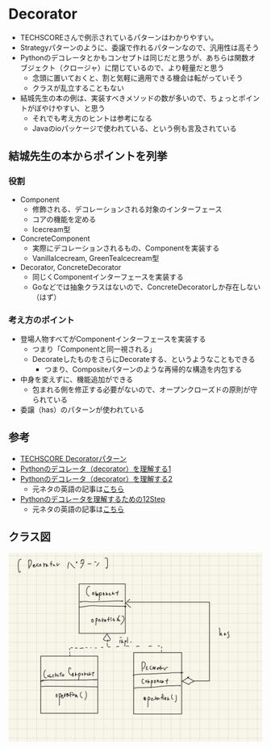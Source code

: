 # Decorator

- TECHSCOREさんで例示されているパターンはわかりやすい。
- Strategyパターンのように、委譲で作れるパターンなので、汎用性は高そう
- Pythonのデコレータとかもコンセプトは同じだと思うが、あちらは関数オブジェクト（クロージャ）に閉じているので、より軽量だと思う
  - 念頭に置いておくと、割と気軽に適用できる機会は転がっていそう
  - クラスが乱立することもない
- 結城先生の本の例は、実装すべきメソッドの数が多いので、ちょっとポイントがぼやけやすい、と思う
  - それでも考え方のヒントは参考になる
  - Javaのioパッケージで使われている、という例も言及されている

## 結城先生の本からポイントを列挙

### 役割

- Component
  - 修飾される、デコレーションされる対象のインターフェース
  - コアの機能を定める
  - Icecream型
- ConcreteComponent
  - 実際にデコレーションされるもの、Componentを実装する
  - VanillaIcecream, GreenTeaIcecream型
- Decorator, ConcreteDecorator
  - 同じくComponentインターフェースを実装する
  - Goなどでは抽象クラスはないので、ConcreteDecoratorしか存在しない（はず）

### 考え方のポイント

- 登場人物すべてがComponentインターフェースを実装する
  - つまり「Componentと同一視される」
  - DecorateしたものをさらにDecorateする、というようなこともできる
    - つまり、Compositeパターンのような再帰的な構造を内包する
- 中身を変えずに、機能追加ができる
  - 包まれる側を修正する必要がないので、オープンクローズドの原則が守られている
- 委譲（has）のパターンが使われている

## 参考

- [TECHSCORE Decoratorパターン](https://www.techscore.com/tech/DesignPattern/Decorator.html/)
- [Pythonのデコレータ（decorator）を理解する1](https://xef.hatenadiary.org/entry/20120523/p1)
- [Pythonのデコレータ（decorator）を理解する2](https://xef.hatenadiary.org/entry/20120524/p1)
  - 元ネタの英語の記事は[こちら](https://xef.hatenadiary.org/entry/20120523/p1)
- [Pythonのデコレータを理解するための12Step](https://qiita.com/_rdtr/items/d3bc1a8d4b7eb375c368)
  - 元ネタの英語の記事は[こちら](http://simeonfranklin.com/blog/2012/jul/1/python-decorators-in-12-steps/)

## クラス図

![](../images/decorator.jpg)
